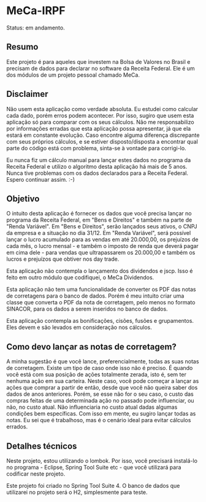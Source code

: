 # MeCa-IRPF

Status: em andamento.

## Resumo
Este projeto é para aqueles que investem na Bolsa de Valores no Brasil e precisam de dados para declarar no software da Receita Federal. Ele é um dos módulos de um projeto pessoal chamado MeCa.

## Disclaimer
Não usem esta aplicação como verdade absoluta. Eu estudei como calcular cada dado, porém erros podem acontecer. Por isso, sugiro que usem esta aplicação só para comparar com os seus cálculos. Não me responsabilizo por informações erradas que esta aplicação possa apresentar, já que ela estará em constante evolução. Caso encontre alguma diferença discrepante com seus próprios cálculos, e se estiver disposto/disposta a encontrar qual parte do código está com problema, sinta-se à vontade para corrigi-lo.

Eu nunca fiz um cálculo manual para lançar estes dados no programa da Receita Federal e utilizo o algoritmo desta aplicação há mais de 5 anos. Nunca tive problemas com os dados declarados para a Receita Federal. Espero continuar assim. :-)

## Objetivo
O intuito desta aplicação é fornecer os dados que você precisa lançar no programa da Receita Federal, em "Bens e Direitos" e também na parte de "Renda Variável". Em "Bens e Direitos", serão lançados seus ativos, o CNPJ da empresa e a situação no dia 31/12. Em "Renda Variável", será possível lançar o lucro acumulado para as vendas em até 20.000,00, os prejuízos de cada mês, o lucro mensal - e também o imposto de renda que deverá pagar em cima dele - para vendas que ultrapassarem os 20.000,00 e também os lucros e prejuízos que obtiver nos day trade.

Esta aplicação não contempla o lançamento dos dividendos e jscp. Isso é feito em outro módulo que codifiquei, o MeCa Dividendos.

Esta aplicação não tem uma funcionalidade de converter os PDF das notas de corretagens para o banco de dados. Porém é meu intuito criar uma classe que converta o PDF da nota de corretagem, pelo menos no formato SINACOR, para os dados a serem inseridos no banco de dados.

Esta aplicação contempla as bonificações, cisões, fusões e grupamentos. Eles devem e são levados em consideração nos cálculos.

## Como devo lançar as notas de corretagem?
A minha sugestão é que você lance, preferencialmente, todas as suas notas de corretagem. Existe um tipo de caso onde isso não é preciso. É quando você está com sua posição de ações totalmente zerada, isto é, sem ter nenhuma ação em sua carteira. Neste caso, você pode começar a lançar as ações que comprar a partir de então, desde que você não queira saber dos dados de anos anteriores. Porém, se esse não for o seu caso, o custo das compras feitas de uma determinada ação no passado pode influenciar, ou não, no custo atual. Não influenciaria no custo atual dadas algumas condições bem específicas.
Com isso em mente, eu sugiro lançar todas as notas. Eu sei que é trabalhoso, mas é o cenário ideal para evitar cálculos errados.

## Detalhes técnicos
Neste projeto, estou utilizando o lombok. Por isso, você precisará instalá-lo no programa - Eclipse, Spring Tool Suite etc - que você utilizará para codificar neste projeto.

Este projeto foi criado no Spring Tool Suite 4. O banco de dados que utilizarei no projeto será o H2, simplesmente para teste.